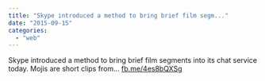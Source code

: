 ```yaml
---
title: "Skype introduced a method to bring brief film segm..."
date: "2015-09-15"
categories: 
  - "web"
---
```


Skype introduced a method to bring brief film segments into its chat service today. Mojis are short clips from... [fb.me/4es8bQXSg](http://fb.me/4es8bQXSg)
